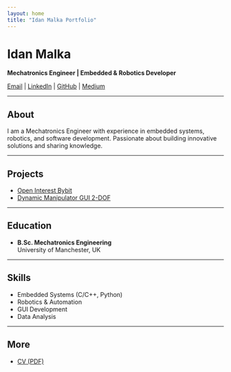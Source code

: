 ```yaml
---
layout: home
title: "Idan Malka Portfolio"
---
```


# Idan Malka

**Mechatronics Engineer | Embedded & Robotics Developer**

[Email](mailto:idanmalka7@gmail.com) | [LinkedIn](https://www.linkedin.com/in/idanmalka-mechatronics/) | [GitHub](https://github.com/Gregos5) | [Medium](https://medium.com/@idanmalka2001)

---

## About

I am a Mechatronics Engineer with experience in embedded systems, robotics, and software development. Passionate about building innovative solutions and sharing knowledge.

---

## Projects

- [Open Interest Bybit](https://github.com/Gregos5/Open_interest_bybit)
- [Dynamic Manipulator GUI 2-DOF](https://github.com/Gregos5/Dynamic-manipulator-GUI-2-DOF.git)

---

## Education

- **B.Sc. Mechatronics Engineering**  
  University of Manchester, UK

---

## Skills

- Embedded Systems (C/C++, Python)
- Robotics & Automation
- GUI Development
- Data Analysis

---

## More

- [CV (PDF)](../CV/CV%20Job/IM%20Job%20CV%20V2_0.pdf)
